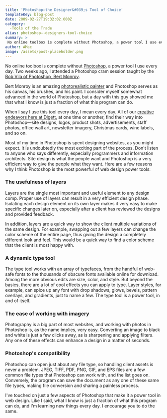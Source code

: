 ```yaml
---
title: 'Photoshop—the Designer&#039;s Tool of Choice'
templateKey: blog-post
date: 2009-02-27T19:32:02.000Z
category: 
  -Tools of the Trade
alias: photoshop—-designers-tool-choice
summary: > 
 No online toolbox is complete without Photoshop, a power tool I use every day. Two weeks ago, I attended a Photoshop cram session taught by the Bob Vila of Photoshop, Bert Monroy. 
author: AMac
image: /assets/post-placeholder.png
---
```


No online toolbox is complete without [Photoshop](http://www.adobe.com/products/photoshop/photoshop/), a power tool I use every day. Two weeks ago, I attended a Photoshop cram session taught by the [Bob Vila of Photoshop, Bert Monroy](http://www.bertmonroy.com/).

Bert Monroy is an amazing [photorealistic painter](http://en.wikipedia.org/wiki/Photorealism) and Photoshop serves as his canvas, his brushes, and his paint. I consider myself somewhat advanced in the world of Photoshop, but a day with this guy showed me that what I know is just a fraction of what this program can do.

When I say I use this tool every day, I mean every day. All of our [creative endeavors here at Digett](/services), at one time or another, find their way into Photoshop—site designs, logos, product shots, advertisements, staff photos, office wall art, newsletter imagery, Christmas cards, wine labels, and so on.

Most of my time in Photoshop is spent designing websites, as you might expect. It is undoubtedly the most exciting part of the process. Don't listen to anyone who says differently, especially programmers and information architects. Site design is what the people want and Photoshop is a very efficient way to give the people what they want. Here are a few reasons why I think Photoshop is the most powerful of web design power tools:

### The usefulness of layers

Layers are the single most important and useful element to any design comp. Proper use of layers can result in a very efficient design phase. Isolating each design element on its own layer makes it very easy to make specific changes later on, especially after a client has reviewed the designs and provided feedback.

In addition, layers are a quick way to show the client multiple variations of the same design. For example, swapping out a few layers can change the color scheme of the entire page, thus giving the design a completely different look and feel. This would be a quick way to find a color scheme that the client is most happy with.

### A dynamic type tool

The type tool works with an array of typefaces, from the handful of web-safe fonts to the thousands of obscure fonts available online for download. Among the more obvious edits are size, color, and style. But beyond the basics, there are a lot of cool effects you can apply to type. Layer styles, for example, can spice up any font with drop shadows, glows, bevels, pattern overlays, and gradients, just to name a few. The type tool is a power tool, in and of itself.

### The ease of working with imagery

Photography is a big part of most websites, and working with photos in Photoshop is, as the name implies, very easy. Converting an image to black and white is just a few clicks away, as is sharpening and applying filters. Any one of these effects can enhance a design in a matter of seconds.

### Photoshop's compatibility

Photoshop can open just about any file type, so handling client assets is never a problem. JPEG, TIFF, PDF, PNG, GIF, and EPS files are a few common file types that Photoshop can work with, and the list goes on. Conversely, the program can save the document as any one of these same file types, making file conversion and sharing a painless process.

I've touched on just a few aspects of Photoshop that make it a power tool in web design. Like I said, what I know is just a fraction of what this program can do, and I'm learning new things every day. I encourage you to do the same.